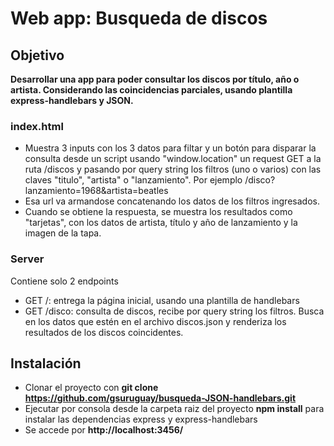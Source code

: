 # Web app: Busqueda de discos

## Objetivo

**Desarrollar una app para poder consultar los discos por título, año o artista. Considerando las coincidencias parciales, usando plantilla express-handlebars y  JSON.**

### index.html

* Muestra 3 inputs con los 3 datos para filtar y un botón para disparar la consulta desde un script usando "window.location" un request GET a la ruta /discos y pasando por query string los filtros (uno o varios) con las claves "titulo", "artista" o "lanzamiento". Por ejemplo /disco?lanzamiento=1968&artista=beatles
* Esa url va armandose concatenando los datos de los filtros ingresados.
* Cuando se obtiene la respuesta, se muestra los resultados como "tarjetas", con los datos de artista, título y año de lanzamiento y la imagen de la tapa.

### Server

Contiene solo 2 endpoints

* GET /: entrega la página inicial, usando una plantilla de handlebars 
* GET /disco: consulta de discos, recibe por query string los filtros. Busca en los datos que estén en el archivo discos.json y renderiza los resultados de los discos coincidentes.

## Instalación
* Clonar el proyecto con **git clone https://github.com/gsuruguay/busqueda-JSON-handlebars.git**
* Ejecutar por consola desde la carpeta raiz del proyecto **npm install** para instalar las dependencias express y express-handlebars
* Se accede por **http://localhost:3456/**
